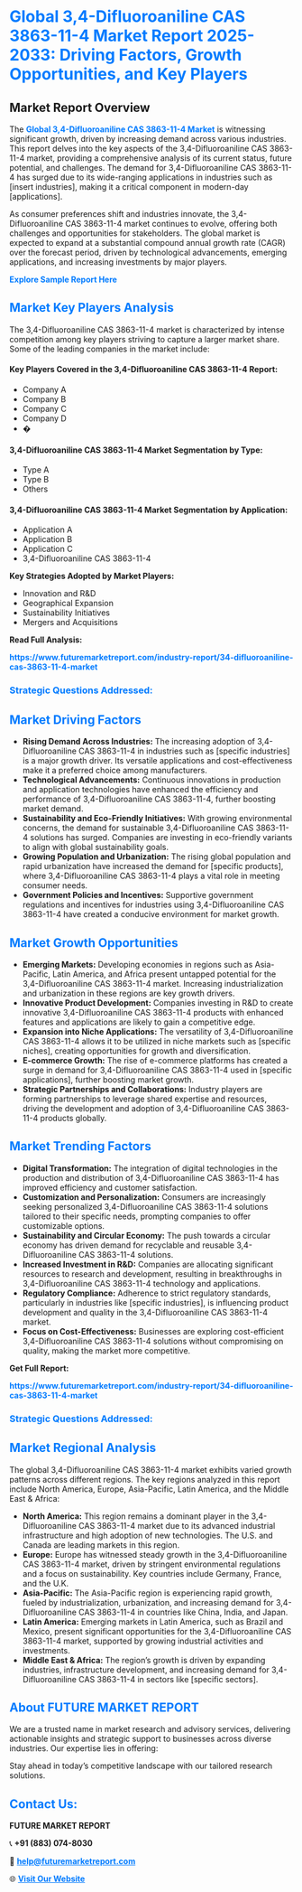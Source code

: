 <h1 style="color: #007BFF;">Global 3,4-Difluoroaniline CAS 3863-11-4 Market Report 2025-2033: Driving Factors, Growth Opportunities, and Key Players</h1>

<section id="overview">
<h2>Market Report Overview</h2>
<p>The <a href="https://www.futuremarketreport.com/industry-report/34-difluoroaniline-cas-3863-11-4-market" style="color: #007BFF; text-decoration: none;"><strong>Global 3,4-Difluoroaniline CAS 3863-11-4 Market</strong></a> is witnessing significant growth, driven by increasing demand across various industries. This report delves into the key aspects of the 3,4-Difluoroaniline CAS 3863-11-4 market, providing a comprehensive analysis of its current status, future potential, and challenges. The demand for 3,4-Difluoroaniline CAS 3863-11-4 has surged due to its wide-ranging applications in industries such as [insert industries], making it a critical component in modern-day [applications].</p>
<p>As consumer preferences shift and industries innovate, the 3,4-Difluoroaniline CAS 3863-11-4 market continues to evolve, offering both challenges and opportunities for stakeholders. The global market is expected to expand at a substantial compound annual growth rate (CAGR) over the forecast period, driven by technological advancements, emerging applications, and increasing investments by major players.</p>
</section>

<section id="overview">
<p><a href="https://www.futuremarketreport.com/request-sample/reportId=119059" style="color: #007BFF; text-decoration: none;"><strong>Explore Sample Report Here</strong></a></p>
</section>

<section id="key-players">
<h2 style="color: #007BFF;">Market Key Players Analysis</h2>
<p>The 3,4-Difluoroaniline CAS 3863-11-4 market is characterized by intense competition among key players striving to capture a larger market share. Some of the leading companies in the market include:</p>
<h4>Key Players Covered in the 3,4-Difluoroaniline CAS 3863-11-4 Report:</h4>
<ul><li>Company A</li><li>Company B</li><li>Company C</li><li>Company D</li><li>�</li></ul>
<h4>3,4-Difluoroaniline CAS 3863-11-4 Market Segmentation by Type:</h4>
<ul><li>Type A</li><li>Type B</li><li>Others</li></ul>

<h4>3,4-Difluoroaniline CAS 3863-11-4 Market Segmentation by Application:</h4>
<ul><li>Application A</li><li>Application B</li><li>Application C</li><li>3,4-Difluoroaniline CAS 3863-11-4</li></ul>
<p><strong>Key Strategies Adopted by Market Players:</strong></p>
<ul>
<li>Innovation and R&D</li>
<li>Geographical Expansion</li>
<li>Sustainability Initiatives</li>
<li>Mergers and Acquisitions</li>
</ul>
</section>

<section>
<p><strong>Read Full Analysis: </strong></p><a href="https://www.futuremarketreport.com/industry-report/34-difluoroaniline-cas-3863-11-4-market" style="color: #007BFF; text-decoration: none;"><strong>https://www.futuremarketreport.com/industry-report/34-difluoroaniline-cas-3863-11-4-market</strong></a>
<h3 style="color: #007BFF;">Strategic Questions Addressed:</h3>
</section>

<section id="driving-factors">
<h2 style="color: #007BFF;">Market Driving Factors</h2>
<ul>
<li><strong>Rising Demand Across Industries:</strong> The increasing adoption of 3,4-Difluoroaniline CAS 3863-11-4 in industries such as [specific industries] is a major growth driver. Its versatile applications and cost-effectiveness make it a preferred choice among manufacturers.</li>
<li><strong>Technological Advancements:</strong> Continuous innovations in production and application technologies have enhanced the efficiency and performance of 3,4-Difluoroaniline CAS 3863-11-4, further boosting market demand.</li>
<li><strong>Sustainability and Eco-Friendly Initiatives:</strong> With growing environmental concerns, the demand for sustainable 3,4-Difluoroaniline CAS 3863-11-4 solutions has surged. Companies are investing in eco-friendly variants to align with global sustainability goals.</li>
<li><strong>Growing Population and Urbanization:</strong> The rising global population and rapid urbanization have increased the demand for [specific products], where 3,4-Difluoroaniline CAS 3863-11-4 plays a vital role in meeting consumer needs.</li>
<li><strong>Government Policies and Incentives:</strong> Supportive government regulations and incentives for industries using 3,4-Difluoroaniline CAS 3863-11-4 have created a conducive environment for market growth.</li>
</ul>
</section>

<section id="growth-opportunities">
<h2 style="color: #007BFF;">Market Growth Opportunities</h2>
<ul>
<li><strong>Emerging Markets:</strong> Developing economies in regions such as Asia-Pacific, Latin America, and Africa present untapped potential for the 3,4-Difluoroaniline CAS 3863-11-4 market. Increasing industrialization and urbanization in these regions are key growth drivers.</li>
<li><strong>Innovative Product Development:</strong> Companies investing in R&D to create innovative 3,4-Difluoroaniline CAS 3863-11-4 products with enhanced features and applications are likely to gain a competitive edge.</li>
<li><strong>Expansion into Niche Applications:</strong> The versatility of 3,4-Difluoroaniline CAS 3863-11-4 allows it to be utilized in niche markets such as [specific niches], creating opportunities for growth and diversification.</li>
<li><strong>E-commerce Growth:</strong> The rise of e-commerce platforms has created a surge in demand for 3,4-Difluoroaniline CAS 3863-11-4 used in [specific applications], further boosting market growth.</li>
<li><strong>Strategic Partnerships and Collaborations:</strong> Industry players are forming partnerships to leverage shared expertise and resources, driving the development and adoption of 3,4-Difluoroaniline CAS 3863-11-4 products globally.</li>
</ul>
</section>

<section id="trending-factors">
<h2 style="color: #007BFF;">Market Trending Factors</h2>
<ul>
<li><strong>Digital Transformation:</strong> The integration of digital technologies in the production and distribution of 3,4-Difluoroaniline CAS 3863-11-4 has improved efficiency and customer satisfaction.</li>
<li><strong>Customization and Personalization:</strong> Consumers are increasingly seeking personalized 3,4-Difluoroaniline CAS 3863-11-4 solutions tailored to their specific needs, prompting companies to offer customizable options.</li>
<li><strong>Sustainability and Circular Economy:</strong> The push towards a circular economy has driven demand for recyclable and reusable 3,4-Difluoroaniline CAS 3863-11-4 solutions.</li>
<li><strong>Increased Investment in R&D:</strong> Companies are allocating significant resources to research and development, resulting in breakthroughs in 3,4-Difluoroaniline CAS 3863-11-4 technology and applications.</li>
<li><strong>Regulatory Compliance:</strong> Adherence to strict regulatory standards, particularly in industries like [specific industries], is influencing product development and quality in the 3,4-Difluoroaniline CAS 3863-11-4 market.</li>
<li><strong>Focus on Cost-Effectiveness:</strong> Businesses are exploring cost-efficient 3,4-Difluoroaniline CAS 3863-11-4 solutions without compromising on quality, making the market more competitive.</li>
</ul>
</section>

<section>
<p><strong>Get Full Report: </strong></p><a href="https://www.futuremarketreport.com/industry-report/34-difluoroaniline-cas-3863-11-4-market" style="color: #007BFF; text-decoration: none;"><strong>https://www.futuremarketreport.com/industry-report/34-difluoroaniline-cas-3863-11-4-market</strong></a>
<h3 style="color: #007BFF;">Strategic Questions Addressed:</h3>
</section>


<section id="regional-analysis">
<h2 style="color: #007BFF;">Market Regional Analysis</h2>
<p>The global 3,4-Difluoroaniline CAS 3863-11-4 market exhibits varied growth patterns across different regions. The key regions analyzed in this report include North America, Europe, Asia-Pacific, Latin America, and the Middle East & Africa:</p>
<ul>
<li><strong>North America:</strong> This region remains a dominant player in the 3,4-Difluoroaniline CAS 3863-11-4 market due to its advanced industrial infrastructure and high adoption of new technologies. The U.S. and Canada are leading markets in this region.</li>
<li><strong>Europe:</strong> Europe has witnessed steady growth in the 3,4-Difluoroaniline CAS 3863-11-4 market, driven by stringent environmental regulations and a focus on sustainability. Key countries include Germany, France, and the U.K.</li>
<li><strong>Asia-Pacific:</strong> The Asia-Pacific region is experiencing rapid growth, fueled by industrialization, urbanization, and increasing demand for 3,4-Difluoroaniline CAS 3863-11-4 in countries like China, India, and Japan.</li>
<li><strong>Latin America:</strong> Emerging markets in Latin America, such as Brazil and Mexico, present significant opportunities for the 3,4-Difluoroaniline CAS 3863-11-4 market, supported by growing industrial activities and investments.</li>
<li><strong>Middle East & Africa:</strong> The region’s growth is driven by expanding industries, infrastructure development, and increasing demand for 3,4-Difluoroaniline CAS 3863-11-4 in sectors like [specific sectors].</li>
</ul>
</section>

<footer>
<h2 style="color: #007BFF;">About FUTURE MARKET REPORT</h2>
<p>We are a trusted name in market research and advisory services, delivering actionable insights and strategic support to businesses across diverse industries. Our expertise lies in offering:</p>

<p>Stay ahead in today’s competitive landscape with our tailored research solutions.</p>

<h2 style="color: #007BFF;">Contact Us:</h2>
<p><strong>FUTURE MARKET REPORT</strong></p>
<p>📞 <strong>+91 (883) 074-8030</strong></p>
<p>📧 <strong><a href="mailto:help@futuremarketreport.com" style="color: #007BFF;">help@futuremarketreport.com</a></strong></p>
<p>🌐 <strong><a href="https://www.futuremarketreport.com/" style="color: #007BFF;">Visit Our Website</a></strong></p>
</footer>